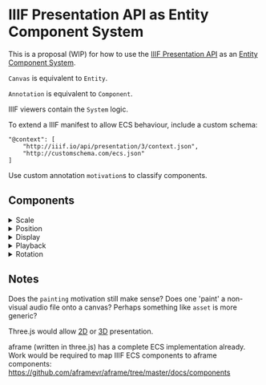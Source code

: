 # IIIF Presentation API as Entity Component System

This is a proposal (WIP) for how to use the [IIIF Presentation API](http://prezi3.iiif.io/api/presentation/3.0/) as an [Entity Component System](https://aframe.io/docs/0.8.0/introduction/entity-component-system.html).

`Canvas` is equivalent to `Entity`.

`Annotation` is equivalent to `Component`.

IIIF viewers contain the `System` logic.

To extend a IIIF manifest to allow ECS behaviour, include a custom schema:

```
"@context": [
    "http://iiif.io/api/presentation/3/context.json",
    "http://customschema.com/ecs.json"
]
```

Use custom annotation `motivation`s to classify components.

## Components

<details>
<summary>Scale</summary>

```json
{
    "id": "https://edsilv.github.io/iiif-ecs-proposal/mixed.json/items/canvas/2/annotation/1",
    "type": "Annotation",
    "motivation": "scale",
    "target": "https://edsilv.github.io/iiif-ecs-proposal/mixed.json/items/canvas/2",
    "body": {
        "x": 100,
        "y": 100,
        "z": 0
    }
}
```

[StringBody](https://www.w3.org/TR/annotation-model/#string-body) sets a precedent for including values directly into annotations. I propose that the ecs schema overrides `body` to permit complex json data values typed per component.

A component with a `motivation` of `scale` would accept a body containing only `x`, `y`, and `z` values.

In the example above, the `x`, `y`, and `z` properties describe a flat plane with width and height of 100. This is equivalent to a conventional 2D image.

</details>

<details>
<summary>Position</summary>

```json
{
    "id": "https://edsilv.github.io/iiif-ecs-proposal/transform.json/items/canvas/0/annotation/2",
    "type": "Annotation",
    "motivation": "position",
    "target": "https://edsilv.github.io/iiif-ecs-proposal/transform.json/items/canvas/0",
    "body": {
        "x": 0,
        "y": 1,
        "z": -1
    }
}
```

</details>

<details>
<summary>Display</summary>

```json
{
    "id": "https://edsilv.github.io/iiif-ecs-proposal/mixed.json/items/canvas/3/annotation/2",
    "type": "Annotation",
    "motivation": "display",
    "target": "https://edsilv.github.io/iiif-ecs-proposal/mixed.json/items/canvas/2",
    "body": {
        "viewingDirection": "top-to-bottom",
        "continuous": true
    }
}
```

The `continuous` `viewingHint` requires the presence of a `viewingDirection` in IIIF. I propose that these are consolidated into properties of a single `display` component per `canvas`.

In a 3D context, a `viewingDirection` of `top-to-bottom` could imply stacking on the z index. Maybe add `near-to-far`, `far-to-near` to remove ambiguity?

`viewingDirection` could have a 'sensible default' of `left-to-right`, `continuous` of `false`.

If `continuous` is `false`, is that equivalent to stacking on the z axis? i.e. `viewingDirection:near-to-far`?

</details>

<details>
<summary>Playback</summary>

```json
{
    "id": "https://edsilv.github.io/iiif-ecs-proposal/mixed.json/items/canvas/0/annotation/1",
    "type": "Annotation",
    "motivation": "playback",
    "target": "https://edsilv.github.io/iiif-ecs-proposal/mixed.json/items/canvas/0",
    "body": {
        "duration": 3723.4,
        "continuous": true
    }
}
```

The playback component adds `duration` and other temporal properties to a `canvas`.

The `continuous` property in this context instructs the playback `system` to advance to the next playable `entity` when this `entity`'s playable `duration` ends.

</details>

<details>
<summary>Rotation</summary>

```json
{
    "id": "https://edsilv.github.io/iiif-ecs-proposal/transform.json/items/canvas/0/annotation/3",
    "type": "Annotation",
    "motivation": "rotation",
    "target": "https://edsilv.github.io/iiif-ecs-proposal/transform.json/items/canvas/0",
    "body": {
        "x": 45,
        "y": 90,
        "z": 180
    }
}
```

</details>

## Notes

Does the `painting` motivation still make sense? Does one 'paint' a non-visual audio file onto a canvas? Perhaps something like `asset` is more generic?

Three.js would allow [2D](https://threejs.org/docs/#api/cameras/OrthographicCamera) or [3D](https://threejs.org/docs/#api/cameras/PerspectiveCamera) presentation. 

aframe (written in three.js) has a complete ECS implementation already. Work would be required to map IIIF ECS components to aframe components: https://github.com/aframevr/aframe/tree/master/docs/components
